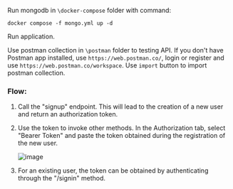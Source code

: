 Run mongodb in `\docker-compose` folder with command:

```
docker compose -f mongo.yml up -d
```

Run application. 

Use postman collection in `\postman` folder to testing API. 
If you don't have Postman app installed, use `https://web.postman.co/`, login or register 
and use `https://web.postman.co/workspace`. Use `import` button to import postman collection.

### Flow:

1. Call the "signup" endpoint. This will lead to the creation of a new user and return an authorization token.
2. Use the token to invoke other methods. In the Authorization tab, select "Bearer Token" and paste the token obtained during the registration of the new user.

   ![image](https://github.com/valera7979/twiter/assets/9870157/63fecdfb-63a7-4cfd-a1ec-c9fe4185bf19)

4. For an existing user, the token can be obtained by authenticating through the "/signin" method.
